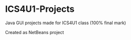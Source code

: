 # ICS4U1-Projects

Java GUI projects made for ICS4U1 class (100% final mark)

Created as NetBeans project
